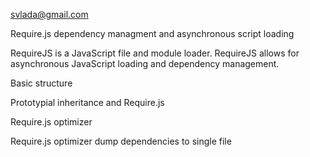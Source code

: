 svlada@gmail.com

Require.js dependency managment and asynchronous script loading

RequireJS is a JavaScript file and module loader. RequireJS allows for asynchronous JavaScript loading and dependency management.


Basic structure

Prototypial inheritance and Require.js

Require.js optimizer

Require.js optimizer dump dependencies to single file

